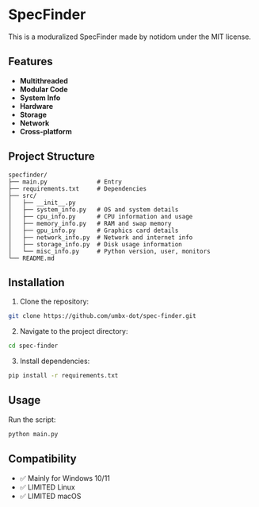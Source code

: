 # SpecFinder

This is a moduralized SpecFinder made by notidom under the MIT license.

## Features

- **Multithreaded**
- **Modular Code**
- **System Info**
- **Hardware**
- **Storage**
- **Network**
- **Cross-platform**

## Project Structure

```
specfinder/
├── main.py              # Entry  
├── requirements.txt     # Dependencies
├── src/
│   ├── __init__.py
│   ├── system_info.py   # OS and system details
│   ├── cpu_info.py      # CPU information and usage
│   ├── memory_info.py   # RAM and swap memory
│   ├── gpu_info.py      # Graphics card details
│   ├── network_info.py  # Network and internet info
│   ├── storage_info.py  # Disk usage information
│   └── misc_info.py     # Python version, user, monitors
└── README.md
```

## Installation

1. Clone the repository:
```bash
git clone https://github.com/umbx-dot/spec-finder.git
```

2. Navigate to the project directory:
```bash
cd spec-finder
```

3. Install dependencies:
```bash
pip install -r requirements.txt
```

## Usage

Run the script:

```bash
python main.py
```

## Compatibility

- ✅ Mainly for Windows 10/11
- ✅ LIMITED Linux   
- ✅ LIMITED macOS